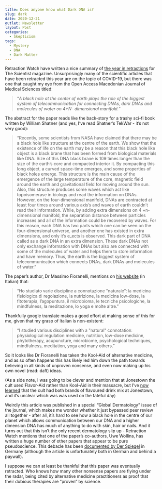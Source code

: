 ```yaml
---
title: Does anyone know what Dark DNA is?
slug: dark
date: 2020-12-21
outlet: Newsletter
layout: Post
categories:
  - Skepticism
tags:
  - Mystery
  - DNA
  - Dark Matter
---
```


Retraction Watch have written a nice summary of [the year in retractions](https://www.the-scientist.com/news-opinion/the-top-retractions-of-2020-68284) for The Scientist magazine. Unsurprisingly many of the scientific articles that have been retracted this year are on the topic of COVID-19, but there was one that caught my eye from the Open Access Macedonian Journal of Medical Sciences titled:

<!-- more -->

> “_A black hole at the center of earth plays the role of the biggest system of telecommunication for connecting DNAs, dark DNAs and molecules of water on 4+N- dimensional manifold._”

The abstract for the paper reads like the back-story for a trashy sci-fi book written by William Shatner (and yes, I’ve read Shatner’s TekWar - it’s not very good):

> “Recently, some scientists from NASA have claimed that there may be a black hole like structure at the centre of the earth. We show that the existence of life on the earth may be a reason that this black hole like object is a black brane that has been formed from biological materials like DNA. Size of this DNA black brane is 109 times longer than the size of the earth’s core and compacted interior it. By compacting this long object, a curved space-time emerges, and some properties of black holes emerge. This structure is the main cause of the emergence of the large temperature of the core, magnetic field around the earth and gravitational field for moving around the sun. Also, this structure produces some waves which act like topoisomerase in biology and read the information on DNAs. However, on the four-dimensional manifold, DNAs are contracted at least four times around various axis’s and waves of earth couldn’t read their information. While, by adding extra dimensions on 4 +n-dimensional manifold, the separation distance between particles increases and all of the information could be recovered by waves. For this reason, each DNA has two parts which one can be seen on the four-dimensional universe, and another one has existed in extra dimensions, and only it’s e_ects is observed. This dark part of DNA called as a dark DNA in an extra dimension. These dark DNAs not only exchange information with DNAs but also are connected with some of the molecules of water and helps them to store information and have memory. Thus, the earth is the biggest system of telecommunication which connects DNAs, dark DNAs and molecules of water.”

The paper’s author, Dr Massimo Fioranelli, mentions on [his website](https://www.massimofioranelli.com/) (in Italian) that:

> “Ho studiato varie discipline a connotazione “naturale”: la medicina fisiologica di regolazione, la nutrizione, la medicina low-dose, la fitoterapia, l’agopuntura, il microbioma, le tecniche psicologiche, la mindfulness, la meditazione, lo yoga e molte altre.”

Thankfully google translate makes a good effort at making sense of this for me, given that my grasp of Italian is non-existent:

> “I studied various disciplines with a "natural" connotation: physiological regulation medicine, nutrition, low-dose medicine, phytotherapy, acupuncture, microbiome, psychological techniques, mindfulness, meditation, yoga and many others.”

So it looks like Dr Fioranelli has taken the Kool-Aid of alternative medicine, and as so often happens this has likely led him down the path towards believing in all kinds of unproven nonsense, and even now making up his own novel (read: daft) ideas.

(As a side note, I was going to be clever and mention that at Jonestown the cult used Flavor-Aid rather than Kool-Aid in their massacre, but I’ve [now learned](https://en.wikipedia.org/wiki/Kool-Aid#In_popular_culture) that the cult had both brands of flavoured drink mix at Jonestown, and it’s unclear which was was used on the fateful day)

Weirdly this article was published in a special “Global Dermatology” issue of the journal, which makes me wonder whether it just bypassed peer review all together - after all, it’s hard to see how a black hole in the centre of our planet which allows communication between our DNA and a higher dimension DNA has much of anything to do with skin, hair or nails. And it turns out that this isn’t the only recent dermatology slip up - Retraction Watch mentions that one of the paper’s co-authors, Uwe Wollina, has written a huge number of other papers that appear to be pure pseudoscience. This debacle has been [documented by Der Spiegel](https://www.spiegel.de/wissenschaft/medizin/uwe-wollina-so-leicht-ist-es-pseudowissenschaftlichen-unsinn-zu-publizieren-a-00000000-0002-0001-0000-000173100156) in Germany (although the article is unfortunately both in German and behind a paywall).

I suppose we can at least be thankful that this paper was eventually retracted. Who knows how many other nonsense papers are flying under the radar, being cited by alternative medicine practitioners as proof that their dubious therapies are “proven” by science.

